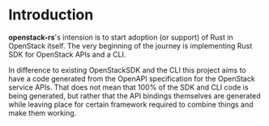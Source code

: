 # Introduction

**openstack-rs**'s intension is to start adoption (or support) of Rust in
OpenStack itself. The very beginning of the journey is implementing Rust SDK for
OpenStack APIs and a CLI.

In difference to existing OpenStackSDK and the CLI this project aims to have a
code generated from the OpenAPI specification for the OpenStack service APIs.
That does not mean that 100% of the SDK and CLI code is being generated, but
rather that the API bindings themselves are generated while leaving place for
certain framework required to combine things and make them working.
